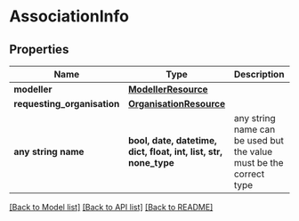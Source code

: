# AssociationInfo


## Properties
Name | Type | Description | Notes
------------ | ------------- | ------------- | -------------
**modeller** | [**ModellerResource**](ModellerResource.md) |  | 
**requesting_organisation** | [**OrganisationResource**](OrganisationResource.md) |  | [optional] 
**any string name** | **bool, date, datetime, dict, float, int, list, str, none_type** | any string name can be used but the value must be the correct type | [optional]

[[Back to Model list]](../README.md#documentation-for-models) [[Back to API list]](../README.md#documentation-for-api-endpoints) [[Back to README]](../README.md)


